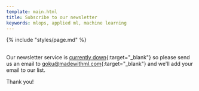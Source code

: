 ```yaml
---
template: main.html
title: Subscribe to our newsletter
keywords: mlops, applied ml, machine learning
---
```


{% include "styles/page.md" %}

##

Our newsletter service is [currently down](https://twitter.com/TwitterWrite/status/1545521002523680769){:target="_blank"} so please send us an email to [goku@madewithml.com](mailto:goku@madewithml.com){:target="_blank"} and we'll add your email to our list.

Thank you!